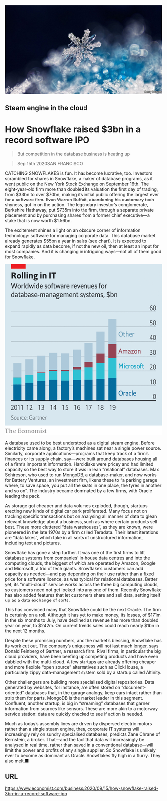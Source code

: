 ![](./images/20200919_WBP002.jpg)

## Steam engine in the cloud

# How Snowflake raised $3bn in a record software IPO

> But competition in the database business is heating up

> Sep 15th 2020SAN FRANCISCO

CATCHING SNOWFLAKES is fun. It has become lucrative, too. Investors scrambled for shares in Snowflake, a maker of database programs, as it went public on the New York Stock Exchange on September 16th. The eight-year-old firm more than doubled its valuation the first day of trading, from $33bn to over $70bn, making its initial public offering the largest ever for a software firm. Even Warren Buffett, abandoning his customary tech-shyness, got in on the action. The legendary investor’s conglomerate, Berkshire Hathaway, put $735m into the firm, through a separate private placement and by purchasing shares from a former chief executive—a stake that is now worth $1.56bn.

The excitement shines a light on an obscure corner of information technology: software for managing corporate data. This database market already generates $55bn a year in sales (see chart). It is expected to expand rapidly as data become, if not the new oil, then at least an input for most companies. And it is changing in intriguing ways—not all of them good for Snowflake.



![](./images/20200919_WBC636.png)

A database used to be best understood as a digital steam engine. Before electricity came along, a factory’s machines sat near a single power source. Similarly, corporate applications—programs that keep track of a firm’s finances or its supply chain, say—were built around databases housing all of a firm’s important information. Hard disks were pricey and had limited capacity so the best way to store it was in lean “relational” databases. Max Schireson, who used to run MongoDB, a database-maker, and now works for Battery Ventures, an investment firm, likens these to “a parking garage where, to save space, you put all the seats in one place, the tyres in another and so on”. The industry became dominated by a few firms, with Oracle leading the pack.

As storage got cheaper and data volumes exploded, though, startups erecting new kinds of digital car park proliferated. Many focus not on tracking specific transactions but on analysing all manner of data to glean relevant knowledge about a business, such as where certain products sell best. These more cluttered “data warehouses”, as they are known, were pioneered in the late 1970s by a firm called Teradata. Their latest iterations are “data lakes”, which take in all sorts of unstructured information, including text and pictures.

Snowflake has gone a step further. It was one of the first firms to lift database systems from companies’ in-house data centres and into the computing clouds, the biggest of which are operated by Amazon, Google and Microsoft, a trio of tech giants. Snowflake’s customers can add capacity as needed—and pay depending on their use rather than a fixed price for a software licence, as was typical for relational databases. Better yet, its “multi-cloud” service works across the three big computing clouds, so customers need not get locked into any one of them. Recently Snowflake has also added features that let customers share and sell data, setting itself up as a data exchange of sorts.

This has convinced many that Snowflake could be the next Oracle. The firm is certainly on a roll. Although it has yet to make money, its losses, of $171m in the six months to July, have declined as revenue has more than doubled year on year, to $242m. On current trends sales could reach nearly $1bn in the next 12 months.

Despite these promising numbers, and the market’s blessing, Snowflake has its work cut out. The company’s uniqueness will not last much longer, says Donald Feinberg of Gartner, a research firm. Rival firms, in particular the big cloud providers, have been beefing up competing products and have even dabbled with the multi-cloud. A few startups are already offering cheaper and more flexible “open source” alternatives such as ClickHouse, a particularly zippy data-management system sold by a startup called Altinity.

Other challengers are building more specialised digital repositories. Data generated by websites, for instance, are often stored on “document-oriented” databases that, in the garage analogy, keep cars intact rather than strip them for parts. MongoDB is the market leader in this segment. Confluent, another startup, is big in “streaming” databases that garner information from sources like sensors. These are more akin to a motorway service station: data are quickly checked to see if action is needed.

Much as today’s assembly lines are driven by dispersed electric motors rather than a single steam engine, then, corporate IT systems will increasingly rely on sundry specialised databases, predicts Zane Chrane of Bernstein, a broker. That—and the fact that data will increasingly be analysed in real time, rather than saved in a conventional database—will limit the power and profits of any single supplier. So Snowflake is unlikely ever to become as dominant as Oracle. Snowflakes fly high in a flurry. They also melt.■

## URL

https://www.economist.com/business/2020/09/15/how-snowflake-raised-3bn-in-a-record-software-ipo
